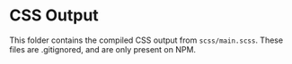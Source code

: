# CSS Output

This folder contains the compiled CSS output from `scss/main.scss`. These files are .gitignored, and are only present on NPM.
